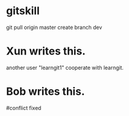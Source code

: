 # gitskill
git pull origin master
create branch dev
# Xun writes this.
another user "learngit1" cooperate with learngit.
# Bob writes this.
#conflict fixed
